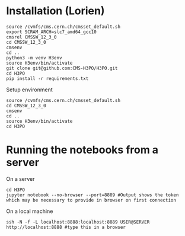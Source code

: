 # Installation (Lorien)
```
source /cvmfs/cms.cern.ch/cmsset_default.sh
export SCRAM_ARCH=slc7_amd64_gcc10
cmsrel CMSSW_12_3_0
cd CMSSW_12_3_0
cmsenv
cd ..
python3 -m venv H3env
source H3env/bin/activate
git clone git@github.com:CMS-H3PO/H3PO.git
cd H3PO
pip install -r requirements.txt
```
Setup environment
```
source /cvmfs/cms.cern.ch/cmsset_default.sh
cd CMSSW_12_3_0
cmsenv
cd ..
source H3env/bin/activate
cd H3PO
```

# Running the notebooks from a server

On a server
```
cd H3PO
jupyter notebook --no-browser --port=8889 #Output shows the token which may be necessary to provide in browser on first connection
```
On a local machine
```
ssh -N -f -L localhost:8888:localhost:8889 USER@SERVER
http://localhost:8888 #type this in a browser
```
